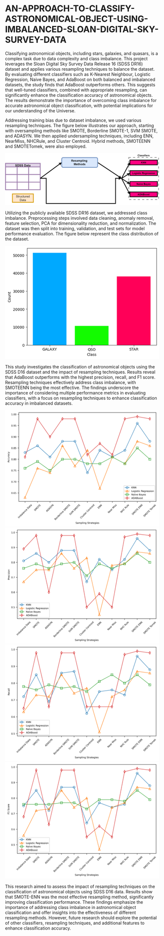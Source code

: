 # AN-APPROACH-TO-CLASSIFY-ASTRONOMICAL-OBJECT-USING-IMBALANCED-SLOAN-DIGITAL-SKY-SURVEY-DATA

Classifying astronomical objects, including stars, galaxies, and quasars, is a complex task due to data complexity and class imbalance. This project leverages the Sloan Digital Sky Survey Data Release 16 (SDSS DR16) dataset and applies various resampling techniques to balance the dataset. By evaluating different classifiers such as K-Nearest Neighbour, Logistic Regression, Naive Bayes, and AdaBoost on both balanced and imbalanced datasets, the study finds that AdaBoost outperforms others. This suggests that well-tuned classifiers, combined with appropriate resampling, can significantly enhance the classification accuracy of astronomical objects. The results demonstrate the importance of overcoming class imbalance for accurate astronomical object classification, with potential implications for our understanding of the Universe.

Addressing training bias due to dataset imbalance, we used various resampling techniques. The figure below illustrates our approach, starting with oversampling methods like SMOTE, Borderline SMOTE-1, SVM SMOTE, and ADASYN. We then applied undersampling techniques, including ENN, NearMiss, NHCRule, and Cluster Centroid. Hybrid methods, SMOTEENN and SMOTETomek, were also employed.

![Project Diagram](Plots/SDSS.png)

Utilizing the publicly available SDSS DR16 dataset, we addressed class imbalance. Preprocessing steps involved data cleaning, anomaly removal, feature selection, PCA for dimensionality reduction, and normalization. The dataset was then split into training, validation, and test sets for model performance evaluation. The figure below represent the class distribution of the dataset.

![Project Diagram](Plots/class_bar_plot.png)

This study investigates the classification of astronomical objects using the SDSS D16 dataset and the impact of resampling techniques. Results reveal that AdaBoost outperforms with the highest precision, recall, and F1 score. Resampling techniques effectively address class imbalance, with SMOTEENN being the most effective. The findings underscore the importance of considering multiple performance metrics in evaluating classifiers, with a focus on resampling techniques to enhance classification accuracy in imbalanced datasets.

![Project Diagram](Plots/Accuracy.png)
![Project Diagram](Plots/Precision.png)
![Project Diagram](Plots/Recall.png)
![Project Diagram](Plots/F1.png)

This research aimed to assess the impact of resampling techniques on the classification of astronomical objects using SDSS D16 data. Results show that SMOTE-ENN was the most effective resampling method, significantly improving classification performance. These findings emphasize the importance of addressing class imbalance in astronomical object classification and offer insights into the effectiveness of different resampling methods. However, future research should explore the potential of other classifiers, resampling techniques, and additional features to enhance classification accuracy.
